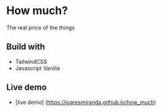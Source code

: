 # How much?

The real price of the things

## Build with

- TailwindCSS
- Javascript Vanilla

## Live demo

- [live demo] (https://joaresmiranda.github.io/how_much)
